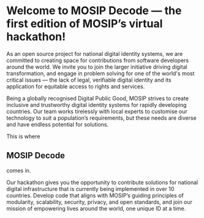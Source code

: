 <h1>Welcome to MOSIP Decode — the first edition of MOSIP’s virtual hackathon!</h1>

As an open source project for national digital identity systems, we are committed to creating space for contributions from software developers around the world. We invite you to join the larger initiative driving digital transformation, and engage in problem solving for one of the world's most critical issues — the lack of legal, verifiable digital identity and its application for equitable access to rights and services.

Being a globally recognised Digital Public Good, MOSIP strives to create inclusive and trustworthy digital identity systems for rapidly developing countries. Our team works tirelessly with local experts to customise our technology to suit a population’s requirements, but these needs are diverse and have endless potential for solutions.

This is where <h2>MOSIP Decode</h2> comes in.

Our hackathon gives you the opportunity to contribute solutions for national digital infrastructure that is currently being implemented in over 10 countries. Develop code that aligns with MOSIP’s guiding principles of modularity, scalability, security, privacy, and open standards, and join our mission of empowering lives around the world, one unique ID at a time.
